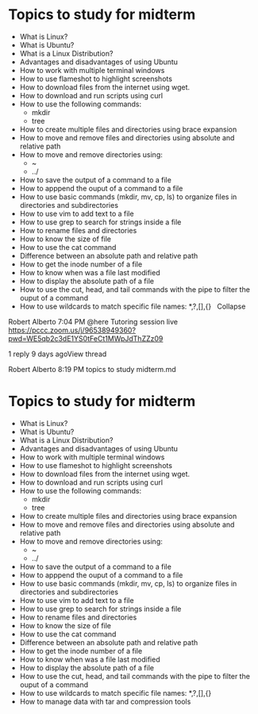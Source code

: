 # Topics to study for midterm
- What is Linux? 
- What is Ubuntu?
- What is a Linux Distribution?
- Advantages and disadvantages of using Ubuntu
- How to work with multiple terminal windows
- How to use flameshot to highlight screenshots
- How to download files from the internet using wget.
- How to download and run scripts using curl
- How to use the following commands:
	- mkdir
	- tree
- How to create multiple files and directories using brace expansion
- How to move and remove files and directories using absolute and relative path
- How to move and remove directories using:
	- ~
	- ../
- How to save the output of a command to a file
- How to apppend the ouput of a command to a file
- How to use basic commands (mkdir, mv, cp, ls) to organize files in directories and subdirectories
- How to use vim to add text to a file
- How to use grep to search for strings inside a file
- How to rename files and directories
- How to know the size of file
- How to use the cat command
- Difference between an absolute path and relative path
- How to get the inode number of a file
- How to know when was a file last modified
- How to display the absolute path of a file
- How to use the cut, head, and tail commands with the pipe to filter the ouput of a command
- How to use wildcards to match specific file names: *,?,[],{}
​
​
​
Collapse










Robert Alberto  7:04 PM
@here
Tutoring session live https://pccc.zoom.us/j/96538949360?pwd=WE5qb2c3dE1YS0tFeCt1MWpJdThZZz09

1 reply
9 days agoView thread

Robert Alberto  8:19 PM
topics to study midterm.md 
# Topics to study for midterm
- What is Linux? 
- What is Ubuntu?
- What is a Linux Distribution?
- Advantages and disadvantages of using Ubuntu
- How to work with multiple terminal windows
- How to use flameshot to highlight screenshots
- How to download files from the internet using wget.
- How to download and run scripts using curl
- How to use the following commands:
	- mkdir
	- tree
- How to create multiple files and directories using brace expansion
- How to move and remove files and directories using absolute and relative path
- How to move and remove directories using:
	- ~
	- ../
- How to save the output of a command to a file
- How to apppend the ouput of a command to a file
- How to use basic commands (mkdir, mv, cp, ls) to organize files in directories and subdirectories
- How to use vim to add text to a file
- How to use grep to search for strings inside a file
- How to rename files and directories
- How to know the size of file
- How to use the cat command
- Difference between an absolute path and relative path
- How to get the inode number of a file
- How to know when was a file last modified
- How to display the absolute path of a file
- How to use the cut, head, and tail commands with the pipe to filter the ouput of a command
- How to use wildcards to match specific file names: *,?,[],{}
- How to manage data with tar and compression tools
​